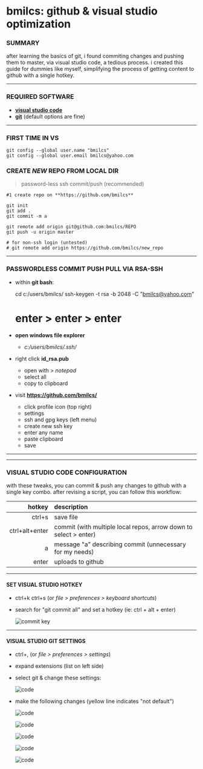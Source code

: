 # bmilcs: github & visual studio optimization

### SUMMARY

after learning the basics of git, i found commiting changes and pushing them to master, via visual studio code, a tedious process. i created this guide for dummies like myself, simplifying the process of getting content to github with a single hotkey. 

---

### REQUIRED SOFTWARE
- [**visual studio code**](https://code.visualstudio.com/download)
- [**git**](https://git-scm.com/download/win) (default options are fine)

---
### FIRST TIME IN VS

	git config --global user.name "bmilcs"
	git config --global user.email bmilcs@yahoo.com


### CREATE *NEW* REPO FROM LOCAL DIR 

> password-less ssh commit/push (recommended)


	#1 create repo on **https://github.com/bmilcs**

	git init
	git add .
	git commit -m a

	git remote add origin git@github.com:bmilcs/REPO
	git push -u origin master

	# for non-ssh login (untested)
	# git remote add origin https://github.com/bmilcs/new_repo




---

### PASSWORDLESS COMMIT PUSH PULL VIA RSA-SSH

- within **git bash**:

	cd c:/users/bmilcs/
	ssh-keygen -t rsa -b 2048 -C "bmilcs@yahoo.com"
	# enter > enter > enter

- **open windows file explorer**
	- *c:/users/bmilcs/.ssh/*
- right click **id_rsa.pub** 
	- open with > *notepad*
	- select all
	- copy to clipboard
- visit **https://github.com/bmilcs/**
	- click profile icon (top right)
	- settings
	- ssh and gpg keys (left menu) 
	- create new ssh key
	- enter any name
	- paste clipboard
	- save

----


----

### VISUAL STUDIO CODE CONFIGURATION

with these tweaks, you can commit & push any changes to github with a single key combo. after revising a script, you can
 follow this workflow:

hotkey | description
---:|:---
ctrl+s| save file
ctrl+alt+enter|commit (with multiple local repos, arrow down to select > enter)
a | message "a" describing commit (unnecessary for my needs)
enter|uploads to github

----

#### SET VISUAL STUDIO HOTKEY

- ctrl+k ctrl+s (or *file > preferences > keyboard shortcuts*)
- search for "git commit all" and set a hotkey (ie: ctrl + alt + enter)

	![commit key](https://i.imgur.com/yAzBook.png)

----

#### VISUAL STUDIO GIT SETTINGS

- ctrl+, (or *file > preferences > settings*)
- expand extensions (list on left side)
- select git & change these settings:

	![code](https://i.imgur.com/jdIwpuI.png)

- make the following changes (yellow line indicates "not default")

	![code](https://i.imgur.com/igUyuyW.png)

	![code](https://i.imgur.com/4V91Kdb.png)

	![code](https://i.imgur.com/KKGBp0D.png)

	![code](https://i.imgur.com/HGnXt7p.png)

	![code](https://i.imgur.com/pMVEcFg.png)
